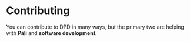 # Contributing

You can contribute to DPD in many ways, but the primary two are helping with __Pāḷi__ and __software development__.

